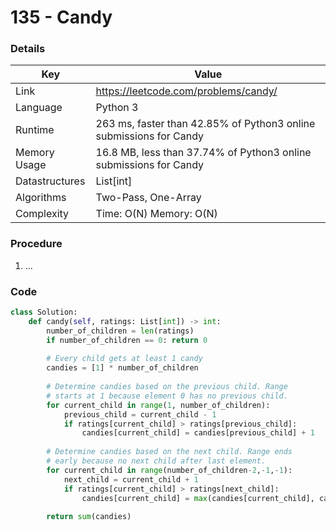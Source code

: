 # 135 - Candy

### Details

| Key | Value |
| --- | ----- |
| Link | https://leetcode.com/problems/candy/
| Language | Python 3
| Runtime | 263 ms, faster than 42.85% of Python3 online submissions for Candy
| Memory Usage | 16.8 MB, less than 37.74% of Python3 online submissions for Candy
| Datastructures | List[int]
| Algorithms | Two-Pass, One-Array
| Complexity | Time: O(N) Memory: O(N)

### Procedure

1. ...

### Code

```python
class Solution:
    def candy(self, ratings: List[int]) -> int:
        number_of_children = len(ratings)
        if number_of_children == 0: return 0
        
        # Every child gets at least 1 candy
        candies = [1] * number_of_children
        
        # Determine candies based on the previous child. Range
        # starts at 1 because element 0 has no previous child.
        for current_child in range(1, number_of_children):
            previous_child = current_child - 1
            if ratings[current_child] > ratings[previous_child]:
                candies[current_child] = candies[previous_child] + 1
        
        # Determine candies based on the next child. Range ends
        # early because no next child after last element.
        for current_child in range(number_of_children-2,-1,-1):
            next_child = current_child + 1
            if ratings[current_child] > ratings[next_child]:
                candies[current_child] = max(candies[current_child], candies[next_child] + 1)
        
        return sum(candies)
```
